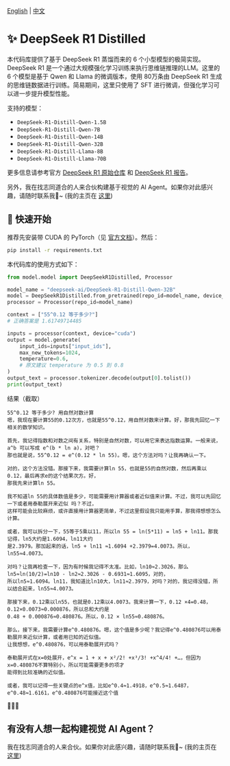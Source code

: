 [English](README.md) | [中文](README_CN.md)

# ✨ DeepSeek R1 Distilled

本代码库提供了基于 DeepSeek R1 蒸馏而来的 6 个小型模型的极简实现。DeepSeek R1 是一个通过大规模强化学习训练来执行思维链推理的LLM。这里的 6 个模型是基于 Qwen 和 Llama 的微调版本，使用 80万条由 DeepSeek R1 生成的思维链数据进行训练。简易期间，这里只使用了 SFT 进行微调，但强化学习可以进一步提升模型性能。

支持的模型：
- `DeepSeek-R1-Distill-Qwen-1.5B`
- `DeepSeek-R1-Distill-Qwen-7B`
- `DeepSeek-R1-Distill-Qwen-14B`
- `DeepSeek-R1-Distill-Qwen-32B`
- `DeepSeek-R1-Distill-Llama-8B`
- `DeepSeek-R1-Distill-Llama-70B`

更多信息请参考官方 [DeepSeek R1 原始仓库](https://github.com/deepseek-ai/DeepSeek-R1) 和 [DeepSeek R1 报告](https://github.com/deepseek-ai/DeepSeek-R1/blob/main/DeepSeek_R1.pdf)。


另外，我在找志同道合的人来合伙构建基于视觉的 AI Agent。如果你对此感兴趣，请随时联系我🤗~ (我的主页在 [这里](https://github.com/Emericen))

## 🦋 快速开始

推荐先安装带 CUDA 的 PyTorch（见 [官方文档](https://pytorch.org/get-started/locally/)）。然后：

```bash
pip install -r requirements.txt
```

本代码库的使用方式如下：
```python
from model.model import DeepSeekR1Distilled, Processor

model_name = "deepseek-ai/DeepSeek-R1-Distill-Qwen-32B"
model = DeepSeekR1Distilled.from_pretrained(repo_id=model_name, device_map="auto")
processor = Processor(repo_id=model_name)

context = ["55^0.12 等于多少?"]
# 正确答案是 1.61749714485

inputs = processor(context, device="cuda")
output = model.generate(
    input_ids=inputs["input_ids"],
    max_new_tokens=1024,
    temperature=0.6, 
    # 原文建议 temperature 为 0.5 到 0.8
)
output_text = processor.tokenizer.decode(output[0].tolist())
print(output_text)
```

结果（截取）
```
55^0.12 等于多少? 用自然对数计算
嗯，我现在要计算55的0.12次方，也就是55^0.12，用自然对数来计算。好，那我先回忆一下相关的数学知识。

首先，我记得指数和对数之间有关系，特别是自然对数，可以用它来表达指数运算。一般来说，a^b 可以写成 e^(b * ln a)，对吧？
那也就是说，55^0.12 = e^(0.12 * ln 55)。嗯，这个方法对吗？让我再确认一下。

对的，这个方法没错。那接下来，我需要计算ln 55，也就是55的自然对数，然后再乘以0.12，最后再求e的这个结果次方。好，
那我先来计算ln 55。

我不知道ln 55的具体数值是多少，可能需要用计算器或者近似值来计算。不过，我可以先回忆一下或者用泰勒展开来近似 吗？不过，
这样可能会比较麻烦，或许直接用计算器更简单，不过这里假设我只能用手算，那我得想想怎么计算。

或者，我可以拆分一下，55等于5乘以11，所以ln 55 = ln(5*11) = ln5 + ln11。那我记得，ln5大约是1.6094，ln11大约
是2.3979。那加起来的话，ln5 + ln11 ≈1.6094 +2.3979=4.0073。所以，ln55≈4.0073。

对吗？让我再检查一下，因为有时候我记得不太准。比如，ln10≈2.3026，那么ln5≈ln(10/2)=ln10 - ln2≈2.3026 - 0.6931≈1.6095，对的，
所以ln5≈1.6094。ln11，我知道比ln10大，ln11≈2.3979，对吗？对的，我记得没错，所以结合起来，ln55≈4.0073。

那接下来，0.12乘以ln55，也就是0.12乘以4.0073。我来计算一下，0.12 ×4=0.48，0.12×0.0073≈0.000876，所以总和大约是
0.48 + 0.000876≈0.480876。所以，0.12 × ln55≈0.480876。

那么，接下来，我需要计算e^0.480876。嗯，这个值是多少呢？我记得e^0.480876可以用泰勒展开来近似计算，或者用已知的近似值。
让我想想，e^0.480876，可以用泰勒展开式吗？

泰勒展开式在x=0处展开，e^x = 1 + x + x²/2! +x³/3! +x^4/4! +…，但因为x=0.480876不算特别小，所以可能需要更多的项才
能得到比较准确的近似值。

或者，我可以记得一些关键点的e^x值，比如e^0.4≈1.4918，e^0.5≈1.6487，e^0.48≈1.6161，e^0.480876可能接近这个值
```
🤯🤯🤯

## 有没有人想一起构建视觉 AI Agent？

我在找志同道合的人来合伙。如果你对此感兴趣，请随时联系我🤗~ (我的主页在 [这里](https://github.com/Emericen))